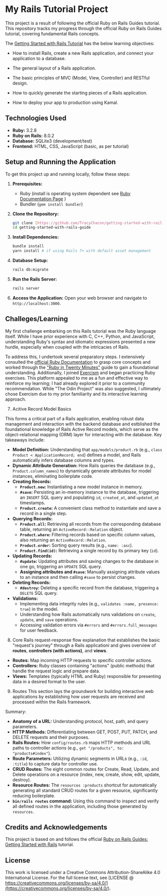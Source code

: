 # My Rails Tutorial Project

This project is a result of following the official Ruby on Rails Guides tutorial. This repository tracks my progress through the official Ruby on Rails Guides tutorial, covering fundamental Rails concepts.

The [Getting Started with Rails Tutorial](https://guides.rubyonrails.org/getting_started.html) has the below learning objectives:

- How to install Rails, create a new Rails application, and connect your application to a database.

- The general layout of a Rails application.

- The basic principles of MVC (Model, View, Controller) and RESTful design.

- How to quickly generate the starting pieces of a Rails application.

- How to deploy your app to production using Kamal.

## Technologies Used

- **Ruby:** 3.2.8
- **Ruby on Rails:** 8.0.2
- **Database:** SQLite3 (development/test)
- **Frontend:** HTML, CSS, JavaScript (basic, as per tutorial)

## Setup and Running the Application

To get this project up and running locally, follow these steps:

1.  **Prerequisites:**

    - Ruby (install is operating system dependent see [Ruby Documentation Page](https://www.ruby-lang.org/en/documentation/) )
    - Bundler (`gem install bundler`)

2.  **Clone the Repository:**

    ```bash
    git clone [https://github.com/TracyChacon/getting-started-with-rails-guide.git](https://github.com/TracyChacon/getting-started-with-rails-guide.git)
    cd getting-started-with-rails-guide
    ```

3.  **Install Dependencies:**

    ```bash
    bundle install
    yarn install # if using Rails 7+ with default asset management
    ```

4.  **Database Setup:**

    ```bash
    rails db:migrate

    ```

5.  **Run the Rails Server:**

    ```bash
    rails server
    ```

6.  **Access the Application:**
    Open your web browser and navigate to `http://localhost:3000`.

## Challeges/Learning

My first challenge embarking on this Rails tutorial was the Ruby language itself. While I have prior experience with C, C++, Python, and JavaScript, understanding Ruby's syntax and idiomatic expressions presented a new hurdle, especially when coupled with the intricacies of Rails.

To address this, I undertook several preparatory steps. I extensively consulted the [official Ruby Documentation](https://www.ruby-lang.org/en/documentation/) to grasp core concepts and worked through the ["Ruby in Twenty Minutes"](https://www.ruby-lang.org/en/documentation/quickstart/) guide to gain a foundational understanding. Additionally, I joined [Exercism](https://exercism.org/tracks/ruby) and began practicing Ruby exercises. This platform appealed to me as a fun and effective way to reinforce my learning; I had already explored it prior to a community recommendation. While "The Odin Project" was also suggested, I ultimately chose Exercism due to my prior familiarity and its interactive learning approach.

7. Acitive Record Model Basics

This forms a critical part of a Rails application, enabling robust data management and interaction with the backend database and estblished the foundational knowledge of Rails Active Record models, which serve as the object-relational mapping (ORM) layer for interacting with the database. Key takeaways include:

- **Model Definition:** Understanding that `app/models/product.rb` (e.g., `class Product < ApplicationRecord; end`) defines a model, and Rails automatically infers database columns and types.
- **Dynamic Attribute Generation:** How Rails queries the database (e.g., `Product.column_names`) to dynamically generate attributes for model instances, eliminating boilerplate code.
- **Creating Records:**
  - **`Product.new`:** Instantiating a new model instance in memory.
  - **`#save`:** Persisting an in-memory instance to the database, triggering an `INSERT` SQL query and populating `id`, `created_at`, and `updated_at` timestamps.
  - **`Product.create`:** A convenient class method to instantiate and save a record in a single step.
- **Querying Records:**
  - **`Product.all`:** Retrieving all records from the corresponding database table, returning an `ActiveRecord::Relation` object.
  - **`Product.where`:** Filtering records based on specific column values, also returning an `ActiveRecord::Relation`.
  - **`Product.order`:** Sorting query results (e.g., `name: :asc`).
  - **`Product.find(id)`:** Retrieving a single record by its primary key (`id`).
- **Updating Records:**
  - **`#update`:** Updating attributes and saving changes to the database in one go, triggering an `UPDATE` SQL query.
  - **Assigning attributes and `#save`:** Manually assigning attribute values to an instance and then calling `#save` to persist changes.
- **Deleting Records:**
  - **`#destroy`:** Deleting a specific record from the database, triggering a `DELETE` SQL query.
- **Validations:**
  - Implementing data integrity rules (e.g., `validates :name, presence: true`) in the model.
  - Understanding how Rails automatically runs validations on `create`, `update`, and `save` operations.
  - Accessing validation errors via `#errors` and `#errors.full_messages` for user feedback.

8. Core Rails request-response flow explanation that establishes the basic "request's journey" through a Rails applicationi and gives overview of **routes**, **controllers (with actions)**, and **views**.

- **Routes:** Map incoming HTTP requests to specific controller actions.
- **Controllers:** Ruby classes containing "actions" (public methods) that handle the request logic and prepare data.
- **Views:** Templates (typically HTML and Ruby) responsible for presenting data in a desired format to the user.

9. Routes
   This section lays the groundwork for building interactive web applications by establishing how user requests are received and processed within the Rails framework.

Summary:

- **Anatomy of a URL:** Understanding protocol, host, path, and query parameters.
- **HTTP Methods:** Differentiating between GET, POST, PUT, PATCH, and DELETE requests and their purposes.
- **Rails Routes:** How `config/routes.rb` maps HTTP methods and URL paths to controller actions (e.g., `get "/products", to: "products#index"`).
- **Route Parameters:** Utilizing dynamic segments in URLs (e.g., `:id`, `:title`) to capture data for controller use.
- **CRUD Routes:** The eight common routes for Create, Read, Update, and Delete operations on a resource (index, new, create, show, edit, update, destroy).
- **Resource Routes:** The `resources :products` shortcut for automatically generating all standard CRUD routes for a given resource, significantly reducing boilerplate.
- **`bin/rails routes` command:** Using this command to inspect and verify all defined routes in the application, including those generated by `resources`.

## Credits and Acknowledgements

This project is based on and follows the official [Ruby on Rails Guides: Getting Started with Rails](https://guides.rubyonrails.org/getting_started.html) tutorial.

## License

This work is licensed under a Creative Commons Attribution-ShareAlike 4.0 International License.
For the full license text, see [LICENSE @ https://creativecommons.org/licenses/by-sa/4.0/](https://creativecommons.org/licenses/by-sa/4.0/).
